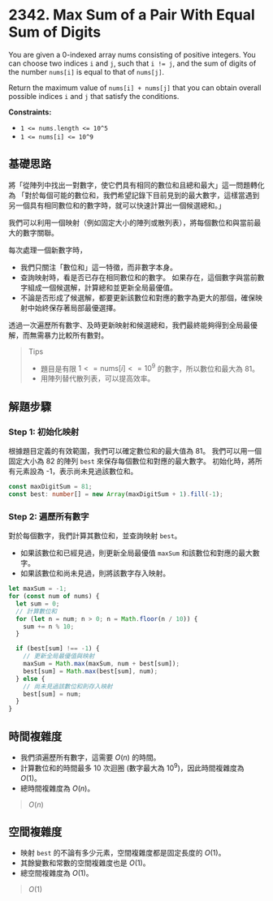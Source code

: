 # 2342. Max Sum of a Pair With Equal Sum of Digits

You are given a 0-indexed array nums consisting of positive integers. 
You can choose two indices `i` and `j`, such that `i != j`, and 
the sum of digits of the number `nums[i]` is equal to that of `nums[j]`.

Return the maximum value of `nums[i] + nums[j]` that 
you can obtain overall possible indices `i` and `j` that satisfy the conditions.

**Constraints:**

- `1 <= nums.length <= 10^5`
- `1 <= nums[i] <= 10^9`

## 基礎思路

將「從陣列中找出一對數字，使它們具有相同的數位和且總和最大」這一問題轉化為
「對於每個可能的數位和，我們希望記錄下目前見到的最大數字，這樣當遇到另一個具有相同數位和的數字時，就可以快速計算出一個候選總和。」

我們可以利用一個映射（例如固定大小的陣列或散列表），將每個數位和與當前最大的數字關聯。  

每次處理一個新數字時，
- 我們只關注「數位和」這一特徵，而非數字本身。
- 查詢映射時，看是否已存在相同數位和的數字。
  如果存在，這個數字與當前數字組成一個候選解，計算總和並更新全局最優值。
- 不論是否形成了候選解，都要更新該數位和對應的數字為更大的那個，確保映射中始終保存著局部最優選擇。

透過一次遍歷所有數字、及時更新映射和候選總和，我們最終能夠得到全局最優解，而無需暴力比較所有數對。

> Tips
> - 題目是有限 $1 <= \text{nums}[i] <= 10^9$ 的數字，所以數位和最大為 81。
> - 用陣列替代散列表，可以提高效率。

## 解題步驟

### Step 1: 初始化映射

根據題目定義的有效範圍，我們可以確定數位和的最大值為 81。
我們可以用一個固定大小為 82 的陣列 `best` 來保存每個數位和對應的最大數字。
初始化時，將所有元素設為 -1，表示尚未見過該數位和。

```typescript
const maxDigitSum = 81;
const best: number[] = new Array(maxDigitSum + 1).fill(-1);
```

### Step 2: 遍歷所有數字

對於每個數字，我們計算其數位和，並查詢映射 `best`。
- 如果該數位和已經見過，則更新全局最優值 `maxSum` 和該數位和對應的最大數字。
- 如果該數位和尚未見過，則將該數字存入映射。

```typescript
let maxSum = -1;
for (const num of nums) {
  let sum = 0;
  // 計算數位和
  for (let n = num; n > 0; n = Math.floor(n / 10)) {
    sum += n % 10;
  }

  if (best[sum] !== -1) {
    // 更新全局最優值與映射
    maxSum = Math.max(maxSum, num + best[sum]);
    best[sum] = Math.max(best[sum], num);
  } else {
    // 尚未見過該數位和則存入映射
    best[sum] = num;
  }
}
```

## 時間複雜度

- 我們須遍歷所有數字，這需要 $O(n)$ 的時間。
- 計算數位和的時間最多 10 次迴圈 (數字最大為 $10^9$)，因此時間複雜度為 $O(1)$。
- 總時間複雜度為 $O(n)$。

> $O(n)$

## 空間複雜度
- 映射 `best` 的不論有多少元素，空間複雜度都是固定長度的 $O(1)$。
- 其餘變數和常數的空間複雜度也是 $O(1)$。
- 總空間複雜度為 $O(1)$。

> $O(1)$
